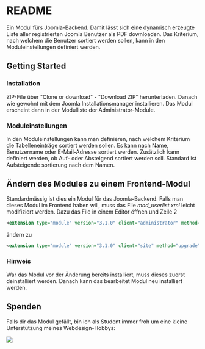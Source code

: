 # README
Ein Modul fürs Joomla-Backend. Damit lässt sich eine dynamisch erzeugte Liste aller registrierten Joomla Benutzer als PDF downloaden. Das Kriterium, nach welchem die Benutzer sortiert werden sollen, kann in den Moduleinstellungen definiert werden. 

## Getting Started
### Installation
ZIP-File über "Clone or download" - "Download ZIP" herunterladen.
Danach wie gewohnt mit dem Joomla Installationsmanager installieren. Das Modul erscheint dann in der Modulliste der Administrator-Module.

### Moduleinstellungen
In den Moduleinstellungen kann man definieren, nach welchem Kriterium die Tabelleneinträge sortiert werden sollen. Es kann nach Name, Benutzername oder E-Mail-Adresse sortiert werden. Zusätzlich kann definiert werden, ob Auf- oder Absteigend sortiert werden soll.
Standard ist Aufsteigende sortierung nach dem Namen.

## Ändern des Modules zu einem Frontend-Modul
Standardmässig ist dies ein Modul für das Joomla-Backend. Falls man dieses Modul im Frontend haben will, muss das File *mod_userlist.xml* leicht modifiziert werden.
Dazu das File in einem Editor öffnen und Zeile 2
```XML
<extension type="module" version="3.1.0" client="administrator" method="upgrade">
```
ändern zu
```XML
<extension type="module" version="3.1.0" client="site" method="upgrade">
```
### Hinweis
War das Modul vor der Änderung bereits installiert, muss dieses zuerst deinstalliert werden. Danach kann das bearbeitet Modul neu installiert werden.

## Spenden

Falls dir das Modul gefällt, bin ich als Student immer froh um eine kleine Unterstützung meines Webdesign-Hobbys:

[![](https://www.paypalobjects.com/de_DE/CH/i/btn/btn_donateCC_LG.gif)](https://www.paypal.com/cgi-bin/webscr?cmd=_s-xclick&hosted_button_id=C28HUM53S6EC2)
